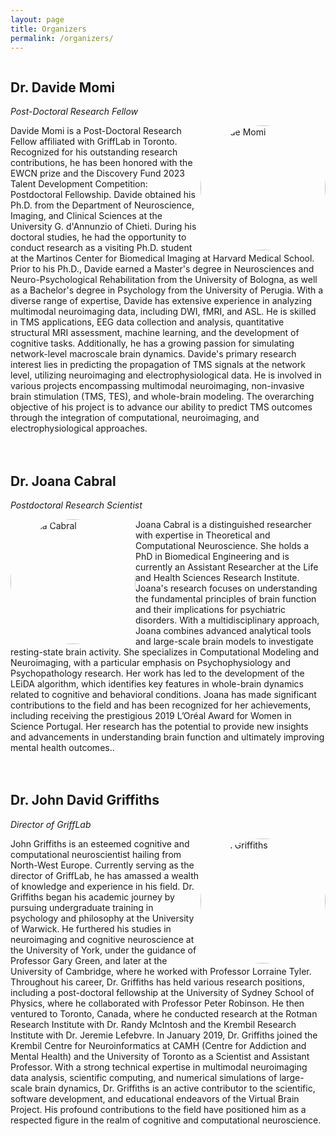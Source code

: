 ```yaml
---
layout: page
title: Organizers
permalink: /organizers/
---
```

<div style="display: flex; margin-bottom: 20px;">
  <div>
    <h2><strong>Dr. Davide Momi</strong></h2>
    <p><em>Post-Doctoral Research Fellow</em></p>
    <img src="{{ site.baseurl }}/_images/pp/Davide_Momi.jpg" alt="Davide Momi" style="width: 200px; height: 200px; border-radius: 50%; float: right;">
    <p>Davide Momi is a Post-Doctoral Research Fellow affiliated with GriffLab in Toronto. Recognized for his outstanding research contributions, he has been honored with the EWCN prize and the Discovery Fund 2023 Talent Development Competition: Postdoctoral Fellowship. Davide obtained his Ph.D. from the Department of Neuroscience, Imaging, and Clinical Sciences at the University G. d'Annunzio of Chieti. During his doctoral studies, he had the opportunity to conduct research as a visiting Ph.D. student at the Martinos Center for Biomedical Imaging at Harvard Medical School. Prior to his Ph.D., Davide earned a Master's degree in Neurosciences and Neuro-Psychological Rehabilitation from the University of Bologna, as well as a Bachelor's degree in Psychology from the University of Perugia. With a diverse range of expertise, Davide has extensive experience in analyzing multimodal neuroimaging data, including DWI, fMRI, and ASL. He is skilled in TMS applications, EEG data collection and analysis, quantitative structural MRI assessment, machine learning, and the development of cognitive tasks. Additionally, he has a growing passion for simulating network-level macroscale brain dynamics. Davide's primary research interest lies in predicting the propagation of TMS signals at the network level, utilizing neuroimaging and electrophysiological data. He is involved in various projects encompassing multimodal neuroimaging, non-invasive brain stimulation (TMS, TES), and whole-brain modeling. The overarching objective of his project is to advance our ability to predict TMS outcomes through the integration of computational, neuroimaging, and electrophysiological approaches.</p>
  </div>
  <div>
  </div>
</div>

<div style="display: flex; margin-bottom: 20px;">
  <div>
    <h2><strong>Dr. Joana Cabral</strong></h2>
    <p><em>Postdoctoral Research Scientist</em></p>
    <img src="{{ site.baseurl }}/_images/pp/Joana_Cabral.jpg" alt="Joana Cabral" style="width: 200px; height: 200px; border-radius: 50%; float: left;">
    <p>Joana Cabral is a distinguished researcher with expertise in Theoretical and Computational Neuroscience. She holds a PhD in Biomedical Engineering and is currently an Assistant Researcher at the Life and Health Sciences Research Institute. Joana's research focuses on understanding the fundamental principles of brain function and their implications for psychiatric disorders. With a multidisciplinary approach, Joana combines advanced analytical tools and large-scale brain models to investigate resting-state brain activity. She specializes in Computational Modeling and Neuroimaging, with a particular emphasis on Psychophysiology and Psychopathology research. Her work has led to the development of the LEiDA algorithm, which identifies key features in whole-brain dynamics related to cognitive and behavioral conditions. Joana has made significant contributions to the field and has been recognized for her achievements, including receiving the prestigious 2019 L’Oréal Award for Women in Science Portugal. Her research has the potential to provide new insights and advancements in understanding brain function and ultimately improving mental health outcomes..</p>
  </div>
  <div>
  </div>
</div>

<div style="display: flex; margin-bottom: 20px;">
  <div>
    <h2><strong>Dr. John David Griffiths</strong></h2>
    <p><em>Director of GriffLab</em></p>
    <img src="{{ site.baseurl }}/_images/pp/John_Griffiths.jpg" alt="John Griffiths" style="width: 200px; height: 200px; border-radius: 50%; float: right;">
    <p>John Griffiths is an esteemed cognitive and computational neuroscientist hailing from North-West Europe. Currently serving as the director of GriffLab, he has amassed a wealth of knowledge and experience in his field. Dr. Griffiths began his academic journey by pursuing undergraduate training in psychology and philosophy at the University of Warwick. He furthered his studies in neuroimaging and cognitive neuroscience at the University of York, under the guidance of Professor Gary Green, and later at the University of Cambridge, where he worked with Professor Lorraine Tyler. Throughout his career, Dr. Griffiths has held various research positions, including a post-doctoral fellowship at the University of Sydney School of Physics, where he collaborated with Professor Peter Robinson. He then ventured to Toronto, Canada, where he conducted research at the Rotman Research Institute with Dr. Randy McIntosh and the Krembil Research Institute with Dr. Jeremie Lefebvre. In January 2019, Dr. Griffiths joined the Krembil Centre for Neuroinformatics at CAMH (Centre for Addiction and Mental Health) and the University of Toronto as a Scientist and Assistant Professor. With a strong technical expertise in multimodal neuroimaging data analysis, scientific computing, and numerical simulations of large-scale brain dynamics, Dr. Griffiths is an active contributor to the scientific, software development, and educational endeavors of the Virtual Brain Project. His profound contributions to the field have positioned him as a respected figure in the realm of cognitive and computational neuroscience.</p>
  </div>
  <div>
  </div>
</div>
